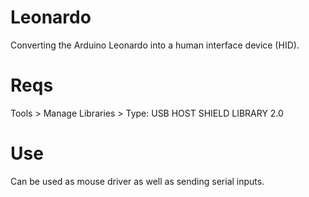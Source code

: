 # Leonardo
Converting the Arduino Leonardo into a human interface device (HID).

# Reqs
Tools > Manage Libraries > Type: USB HOST SHIELD LIBRARY 2.0

# Use
Can be used as mouse driver as well as sending serial inputs.
